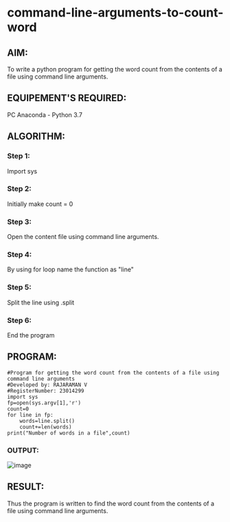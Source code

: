 # command-line-arguments-to-count-word
## AIM:
To write a python program for getting the word count from the contents of a file using command line arguments.
## EQUIPEMENT'S REQUIRED: 
PC
Anaconda - Python 3.7
## ALGORITHM: 
### Step 1:
Import sys
### Step 2: 
 Initially make count = 0
### Step 3: 
Open the content file using command line arguments.
### Step 4:  
By using for loop name the function as "line"
### Step 5: 
Split the line using .split
### Step 6: 
End the program
## PROGRAM:
```
#Program for getting the word count from the contents of a file using command line arguments
#Developed by: RAJARAMAN V
#RegisterNumber: 23014299
import sys
fp=open(sys.argv[1],'r')
count=0
for line in fp:
    words=line.split()
    count+=len(words)
print("Number of words in a file",count)
```
### OUTPUT:
![image](https://github.com/Rajaraman77/command-line-arguments-to-count-word/assets/150319383/cb7a6cfa-0e03-411f-97f9-e953a9007fa3)

## RESULT:
Thus the program is written to find the word count from the contents of a file using command line arguments.

